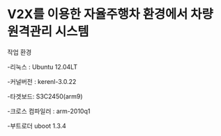 # V2X를 이용한 자율주행차 환경에서 차량 원격관리 시스템

작업 환경

-리눅스 : Ubuntu 12.04LT 

-커널버전 : kerenl-3.0.22

-타겟보드: S3C2450(arm9)

-크로스 컴파일러 : arm-2010q1

-부트로더 uboot 1.3.4




